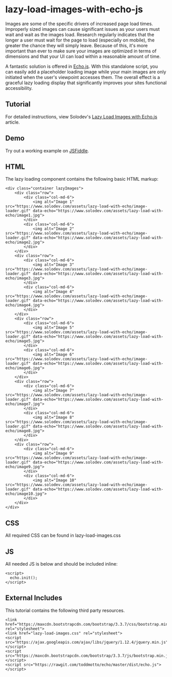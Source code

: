 # lazy-load-images-with-echo-js
Images are some of the specific drivers of increased page load times. Improperly sized images can cause significant issues as your users must wait and wait as the images load. Research regularly indicates that the longer a user must wait for the page to load (especially on mobile), the greater the chance they will simply leave. Because of this, it's more important than ever to make sure your images are optimized in terms of dimensions and that your UI can load within a reasonable amount of time.

A fantastic solution is offered in [Echo.js](https://github.com/toddmotto/echo). With this standalone script, you can easily add a placeholder loading image while your main images are only initiated when the user's viewpoint accesses them. The overall effect is a graceful lazy loading display that significantly improves your sites functional accessibility.

## Tutorial

For detailed instructions, view Solodev's [Lazy Load Images with Echo.js](https://www.solodev.com/blog/lazy-load-images-with-echo-js.stml) article.

## Demo

Try out a working example on [JSFiddle](https://jsfiddle.net/solodev/7c7mpuaw/).

## HTML

The lazy loading component contains the following basic HTML markup:
```
<div class="container lazyImages">
	<div class="row">
		<div class="col-md-6">
			<img alt="Image 1" src="https://www.solodev.com/assets/lazy-load-with-echo/image-loader.gif" data-echo="https://www.solodev.com/assets/lazy-load-with-echo/image1.jpg">
		</div>
		<div class="col-md-6">
			<img alt="Image 2" src="https://www.solodev.com/assets/lazy-load-with-echo/image-loader.gif" data-echo="https://www.solodev.com/assets/lazy-load-with-echo/image2.jpg">
		</div>
	</div>
	<div class="row">
		<div class="col-md-6">
			<img alt="Image 3" src="https://www.solodev.com/assets/lazy-load-with-echo/image-loader.gif" data-echo="https://www.solodev.com/assets/lazy-load-with-echo/image3.jpg">
		</div>
		<div class="col-md-6">
			<img alt="Image 4" src="https://www.solodev.com/assets/lazy-load-with-echo/image-loader.gif" data-echo="https://www.solodev.com/assets/lazy-load-with-echo/image4.jpg">
		</div>
	</div>
	<div class="row">
		<div class="col-md-6">
			<img alt="Image 5" src="https://www.solodev.com/assets/lazy-load-with-echo/image-loader.gif" data-echo="https://www.solodev.com/assets/lazy-load-with-echo/image5.jpg">
		</div>
		<div class="col-md-6">
			<img alt="Image 6" src="https://www.solodev.com/assets/lazy-load-with-echo/image-loader.gif" data-echo="https://www.solodev.com/assets/lazy-load-with-echo/image6.jpg">
		</div>
	</div>
	<div class="row">
		<div class="col-md-6">
			<img alt="Image 7" src="https://www.solodev.com/assets/lazy-load-with-echo/image-loader.gif" data-echo="https://www.solodev.com/assets/lazy-load-with-echo/image7.jpg">
		</div>
		<div class="col-md-6">
			<img alt="Image 8" src="https://www.solodev.com/assets/lazy-load-with-echo/image-loader.gif" data-echo="https://www.solodev.com/assets/lazy-load-with-echo/image8.jpg">
		</div>
	</div>
	<div class="row">
		<div class="col-md-6">
			<img alt="Image 9" src="https://www.solodev.com/assets/lazy-load-with-echo/image-loader.gif" data-echo="https://www.solodev.com/assets/lazy-load-with-echo/image9.jpg">
		</div>
		<div class="col-md-6">
			<img alt="Image 10" src="https://www.solodev.com/assets/lazy-load-with-echo/image-loader.gif" data-echo="https://www.solodev.com/assets/lazy-load-with-echo/image10.jpg">
		</div>
	</div>
</div>
```
## CSS

All required CSS can be found in lazy-load-images.css

## JS

All needed JS is below and should be included inline:
```
<script>
  echo.init();
</script>
```

## External Includes

This tutorial contains the following third party resources.

```
<link href="https://maxcdn.bootstrapcdn.com/bootstrap/3.3.7/css/bootstrap.min.css" rel="stylesheet">
<link href="lazy-load-images.css" rel="stylesheet">
<script src="https://ajax.googleapis.com/ajax/libs/jquery/1.12.4/jquery.min.js"></script>
<script src="https://maxcdn.bootstrapcdn.com/bootstrap/3.3.7/js/bootstrap.min.js"></script>
<script src="https://rawgit.com/toddmotto/echo/master/dist/echo.js"></script>
```


